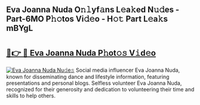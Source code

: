 ## Eva Joanna Nuda O𝚗𝚕yf𝚊ns L𝚎a𝚔ed N𝚞𝚍es - Part-6MO P𝚑𝚘tos Vi𝚍𝚎o - H𝚘𝚝 Part L𝚎a𝚔s mBYgL

# <h2><a href="http://kf76gl.oniu.top/?m=Eva+Joanna+Nuda">🔗👉 🔴 Eva Joanna Nuda P𝚑ot𝚘𝚜 V𝚒d𝚎o</a></h2>

[![Eva Joanna Nuda Nu𝚍e𝚜](https://i.imgur.com/0qMVB7G.gif)](http://kf76gl.oniu.top/?m=Eva+Joanna+Nuda)
Social media influencer Eva Joanna Nuda, known for disseminating dance and lifestyle information, featuring presentations and personal blogs. Selfless volunteer Eva Joanna Nuda, recognized for their generosity and dedication to volunteering their time and skills to help others.  
